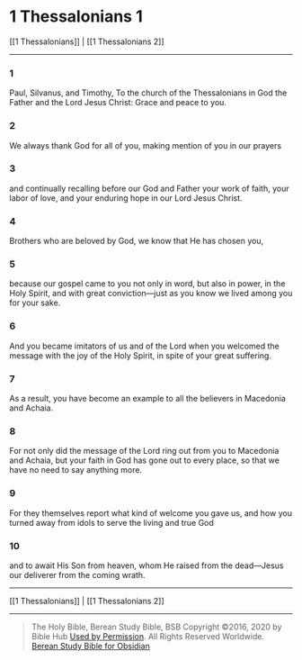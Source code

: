 # 1 Thessalonians 1

[[1 Thessalonians]] | [[1 Thessalonians 2]]

---

### 1
Paul, Silvanus, and Timothy, To the church of the Thessalonians in God the Father and the Lord Jesus Christ: Grace and peace to you.

### 2
We always thank God for all of you, making mention of you in our prayers

### 3
and continually recalling before our God and Father your work of faith, your labor of love, and your enduring hope in our Lord Jesus Christ.

### 4
Brothers who are beloved by God, we know that He has chosen you,

### 5
because our gospel came to you not only in word, but also in power, in the Holy Spirit, and with great conviction—just as you know we lived among you for your sake.

### 6
And you became imitators of us and of the Lord when you welcomed the message with the joy of the Holy Spirit, in spite of your great suffering.

### 7
As a result, you have become an example to all the believers in Macedonia and Achaia.

### 8
For not only did the message of the Lord ring out from you to Macedonia and Achaia, but your faith in God has gone out to every place, so that we have no need to say anything more.

### 9
For they themselves report what kind of welcome you gave us, and how you turned away from idols to serve the living and true God

### 10
and to await His Son from heaven, whom He raised from the dead—Jesus our deliverer from the coming wrath.

---

[[1 Thessalonians]] | [[1 Thessalonians 2]]

---

> The Holy Bible, Berean Study Bible, BSB
> Copyright &copy;2016, 2020 by Bible Hub
> [Used by Permission](https://berean.bible/terms.htm). All Rights Reserved Worldwide.
> [Berean Study Bible for Obsidian](https://github.com/gapmiss/berean-study-bible-for-obsidian)</small>

